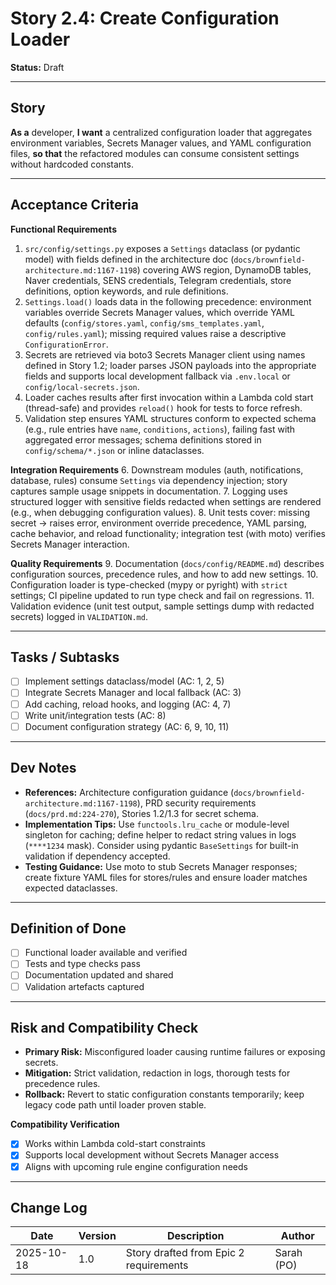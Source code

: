 # Story 2.4: Create Configuration Loader

**Status:** Draft

---

## Story

**As a** developer,
**I want** a centralized configuration loader that aggregates environment variables, Secrets Manager values, and YAML configuration files,
**so that** the refactored modules can consume consistent settings without hardcoded constants.

---

## Acceptance Criteria

**Functional Requirements**
1. `src/config/settings.py` exposes a `Settings` dataclass (or pydantic model) with fields defined in the architecture doc (`docs/brownfield-architecture.md:1167-1198`) covering AWS region, DynamoDB tables, Naver credentials, SENS credentials, Telegram credentials, store definitions, option keywords, and rule definitions.
2. `Settings.load()` loads data in the following precedence: environment variables override Secrets Manager values, which override YAML defaults (`config/stores.yaml`, `config/sms_templates.yaml`, `config/rules.yaml`); missing required values raise a descriptive `ConfigurationError`.
3. Secrets are retrieved via boto3 Secrets Manager client using names defined in Story 1.2; loader parses JSON payloads into the appropriate fields and supports local development fallback via `.env.local` or `config/local-secrets.json`.
4. Loader caches results after first invocation within a Lambda cold start (thread-safe) and provides `reload()` hook for tests to force refresh.
5. Validation step ensures YAML structures conform to expected schema (e.g., rule entries have `name`, `conditions`, `actions`), failing fast with aggregated error messages; schema definitions stored in `config/schema/*.json` or inline dataclasses.

**Integration Requirements**
6. Downstream modules (auth, notifications, database, rules) consume `Settings` via dependency injection; story captures sample usage snippets in documentation.
7. Logging uses structured logger with sensitive fields redacted when settings are rendered (e.g., when debugging configuration values).
8. Unit tests cover: missing secret → raises error, environment override precedence, YAML parsing, cache behavior, and reload functionality; integration test (with moto) verifies Secrets Manager interaction.

**Quality Requirements**
9. Documentation (`docs/config/README.md`) describes configuration sources, precedence rules, and how to add new settings.
10. Configuration loader is type-checked (mypy or pyright) with `strict` settings; CI pipeline updated to run type check and fail on regressions.
11. Validation evidence (unit test output, sample settings dump with redacted secrets) logged in `VALIDATION.md`.

---

## Tasks / Subtasks

- [ ] Implement settings dataclass/model (AC: 1, 2, 5)
- [ ] Integrate Secrets Manager and local fallback (AC: 3)
- [ ] Add caching, reload hooks, and logging (AC: 4, 7)
- [ ] Write unit/integration tests (AC: 8)
- [ ] Document configuration strategy (AC: 6, 9, 10, 11)

---

## Dev Notes

- **References:** Architecture configuration guidance (`docs/brownfield-architecture.md:1167-1198`), PRD security requirements (`docs/prd.md:224-270`), Stories 1.2/1.3 for secret schema.
- **Implementation Tips:** Use `functools.lru_cache` or module-level singleton for caching; define helper to redact string values in logs (`****1234` mask). Consider using pydantic `BaseSettings` for built-in validation if dependency accepted.
- **Testing Guidance:** Use moto to stub Secrets Manager responses; create fixture YAML files for stores/rules and ensure loader matches expected dataclasses.

---

## Definition of Done

- [ ] Functional loader available and verified  
- [ ] Tests and type checks pass  
- [ ] Documentation updated and shared  
- [ ] Validation artefacts captured

---

## Risk and Compatibility Check

- **Primary Risk:** Misconfigured loader causing runtime failures or exposing secrets.
- **Mitigation:** Strict validation, redaction in logs, thorough tests for precedence rules.
- **Rollback:** Revert to static configuration constants temporarily; keep legacy code path until loader proven stable.

**Compatibility Verification**
- [x] Works within Lambda cold-start constraints  
- [x] Supports local development without Secrets Manager access  
- [x] Aligns with upcoming rule engine configuration needs

---

## Change Log

| Date | Version | Description | Author |
|------|---------|-------------|--------|
| 2025-10-18 | 1.0 | Story drafted from Epic 2 requirements | Sarah (PO) |

